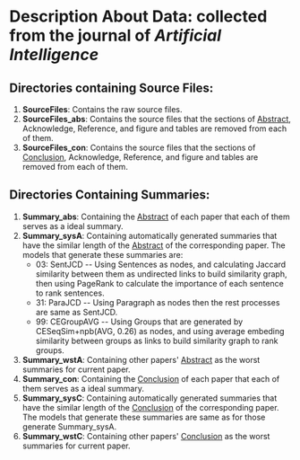 # Description About Data: collected from the journal of <i>Artificial Intelligence</i>

## Directories containing Source Files:

1. <b>SourceFiles</b>: Contains the raw source files.
2. <b>SourceFiles_abs</b>: Contains the source files that the sections of <u>Abstract</u>, Acknowledge, Reference, and figure and tables are removed from each of them.
3. <b>SourceFiles_con</b>: Contains the source files that the sections of <u>Conclusion</u>, Acknowledge, Reference, and figure and tables are removed from each of them.

## Directories Containing Summaries:

1. <b>Summary_abs</b>: Containing the <u>Abstract</u> of each paper that each of them serves as a ideal summary.
2. <b>Summary_sysA</b>: Containing automatically generated summaries that have the similar length of the <u>Abstract</u> of the corresponding paper. The models that generate these summaries are:
   - 03: SentJCD -- Using Sentences as nodes, and calculating Jaccard similarity between them as undirected links to build similarity graph, then using PageRank to calculate the importance of each sentence to rank sentences.
   - 31: ParaJCD -- Using Paragraph as nodes then the rest processes are same as SentJCD.
   - 99: CEGroupAVG -- Using Groups that are generated by CESeqSim+npb(AVG, 0.26) as nodes, and using average embeding similarity between groups as links to build similarity graph to rank groups.
3. <b>Summary_wstA</b>: Containing other papers'  <u>Abstract</u>  as the worst summaries for current paper.
4. <b>Summary_con</b>: Containing the <u>Conclusion</u> of each paper that each of them serves as a ideal summary.
5. <b>Summary_sysC</b>: Containing automatically generated summaries that have the similar length of the <u>Conclusion</u> of the corresponding paper. The models that generate these summaries are same as for those generate Summary_sysA.
6. <b>Summary_wstC</b>: Containing other papers'  <u>Conclusion</u>  as the worst summaries for current paper.